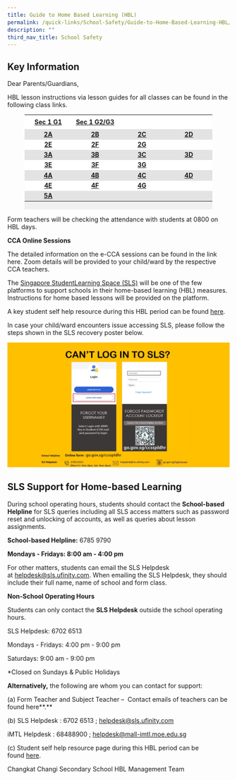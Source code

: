 ```yaml
---
title: Guide to Home Based Learning (HBL)
permalink: /quick-links/School-Safety/Guide-to-Home-Based-Learning-HBL/
description: ""
third_nav_title: School Safety
---
```

Key Information
---------------

Dear Parents/Guardians,

HBL lesson instructions via lesson guides for all classes can be found in the following class links.

<table style="height: 215px; width: 84.3736%; border-collapse: collapse; background-color: #f0f0f0; border-style: none; margin-left: auto; margin-right: auto;" border="1">
<tbody>
<tr style="height: 18px; background-color: #ffffff;">
<td style="width: 20%; height: 27px; border-style: none; background-color: #ffffff; text-align: center; vertical-align: middle;"><a href="https://docs.google.com/spreadsheets/d/e/2PACX-1vSIkwBjNG9XkZ9yvY9rArT_RG6ER0YGIF4s23noFKRn0vPw9eZP10KvNm7hIH4Bvst7TzoZUtsa3Gnx/pubhtml" target="_blank"><span style="text-decoration: underline;"><strong>Sec 1 G1</strong></span></a></td>
<td style="width: 20%; height: 27px; border-style: none; background-color: #ffffff; text-align: center; vertical-align: middle;"><a href="https://docs.google.com/spreadsheets/d/e/2PACX-1vQ0cc7i1P8B0w_gKRWuTQDyjxwjDr9zh8QaCc2EKdokajSuA18AULwrFLXQe2_HWiV5yPshLV9-Xwv4/pubhtml"><span style="text-decoration: underline;"><strong>Sec 1 G2/G3</strong></span></a></td>
<td style="width: 20%; height: 27px; border-style: none; background-color: #ffffff; text-align: center; vertical-align: middle;">&nbsp;</td>
<td style="width: 20%; height: 27px; border-style: none; background-color: #ffffff; text-align: center; vertical-align: middle;">&nbsp;</td>
</tr>
<tr style="height: 18px;">
<td style="width: 20%; height: 18px; border-style: none; text-align: center; vertical-align: middle; background-color: #e3e3e3;"><a href="https://docs.google.com/spreadsheets/d/e/2PACX-1vRP9hl4V67SitITfIoGqzF64Ltw1Pn6W7CCYIari7_5x77fdjOraFE9CxOxSZMz4sWV17cVW5ZAKC6d/pubhtml"><span style="text-decoration: underline;"><strong>2A</strong></span></a></td>
<td style="width: 20%; height: 18px; border-style: none; text-align: center; vertical-align: middle; background-color: #e3e3e3;"><a href="https://docs.google.com/spreadsheets/d/e/2PACX-1vSYMdzjkbJG-yayh4gNxo5m_85xLbnenRHfqqHM-xalJ5mkUhDbshPtrekFbC-ltDt6Vi1yrzm_0alp/pubhtml"><span style="text-decoration: underline;"><strong>2B</strong></span></a></td>
<td style="width: 20%; height: 18px; border-style: none; text-align: center; vertical-align: middle; background-color: #e3e3e3;"><a href="https://docs.google.com/spreadsheets/d/e/2PACX-1vTfyPpUOVhEgAZPcP0Ef_WrPBuTurIkjNSn1h9YqMZVPuQJf7ks-rS7JRCZNjsMTaC1Sg7NNUOMYk0b/pubhtml"><span style="text-decoration: underline;"><strong>2C</strong></span></a></td>
<td style="width: 20%; height: 18px; border-style: none; text-align: center; vertical-align: middle; background-color: #e3e3e3;"><a href="https://docs.google.com/spreadsheets/d/e/2PACX-1vQQWWFurlUViFkOwJoLlDrDg15l7C49tqVqdDlJ7QC175OaEEPTBXBCSpCZ-s4orwvu5nK_8oE5OhtJ/pubhtml"><span style="text-decoration: underline;"><strong>2D</strong></span></a></td>
</tr>
<tr style="height: 18px; background-color: #ffffff;">
<td style="width: 20%; height: 18px; border-style: none; background-color: #ffffff; text-align: center; vertical-align: middle;"><a href="https://docs.google.com/spreadsheets/d/e/2PACX-1vRJtVZaZINEUIL7tAIIG2FL9Hx-zrg039MpSZTBpmWlCy7Pg2cNBLStFHu7zTDFuuXMJsspXAGRkXOs/pubhtml"><span style="text-decoration: underline;"><strong>2E</strong></span></a></td>
<td style="width: 20%; height: 18px; border-style: none; background-color: #ffffff; text-align: center; vertical-align: middle;"><a href="https://docs.google.com/spreadsheets/d/e/2PACX-1vRltHNmuAkHPhgFuPaUHQBcmIj5IoCQTu1t6HZsbCXyDZItmM8IytowQ0G25ItyXrsPPkQs7TnmTurt/pubhtml"><span style="text-decoration: underline;"><strong>2F</strong></span></a></td>
<td style="width: 20%; height: 18px; border-style: none; background-color: #ffffff; text-align: center; vertical-align: middle;"><a href="https://docs.google.com/spreadsheets/d/e/2PACX-1vRPx7bQFncUOsdoHBwSXf8oR9Dw5ZwmigwpzsqTu2DBsKweO5_ccFDaIo1zeudrukcc51dQ8fTPql7K/pubhtml"><span style="text-decoration: underline;"><strong>2G</strong></span></a></td>
<td style="width: 20%; height: 18px; border-style: none; background-color: #ffffff; text-align: center; vertical-align: middle;">&nbsp;</td>
</tr>
<tr style="height: 18px; background-color: #ffffff;">
<td style="width: 20%; height: 18px; border-style: none; text-align: center; vertical-align: middle; background-color: #e3e3e3;"><a href="https://docs.google.com/spreadsheets/d/e/2PACX-1vQ5DFC7S9WjYUFJ5nBsXN6KtHeEOKvscXD2b6LhURGsq5gWmypAwW05b5vMUCNd0U-Tvg9hjEgr2OZx/pubhtml"><span style="text-decoration: underline;"><strong>3A</strong></span></a></td>
<td style="width: 20%; height: 18px; border-style: none; text-align: center; vertical-align: middle; background-color: #e3e3e3;"><a href="https://docs.google.com/spreadsheets/d/e/2PACX-1vS7KelCqu9wcq3JKHUzo_DWmSxiIjC2D162IFlkkYL1YcU6lhv37EWRVzTYFPNOBIYcnxmtCCGrPArQ/pubhtml"><span style="text-decoration: underline;"><strong>3B</strong></span></a></td>
<td style="width: 20%; height: 18px; border-style: none; text-align: center; vertical-align: middle; background-color: #e3e3e3;"><a href="https://docs.google.com/spreadsheets/d/e/2PACX-1vQwY5-kZE9k6RbNe-dOOXiZbbjTndxQ-kVkfIrEnVfphZ-RiJhlXZBgMH52DbEtgxmRU2muiTVvtFLl/pubhtml"><span style="text-decoration: underline;"><strong>3C</strong></span></a></td>
<td style="width: 20%; height: 18px; border-style: none; text-align: center; vertical-align: middle; background-color: #e3e3e3;"><a href="https://docs.google.com/spreadsheets/d/e/2PACX-1vQFXf6QU7in9VGYHSBWPg7mm5QmUUYdMBjKgHcGG0Ode5R3BPH1vQs02wIXgtu62KnGBUNVFQls9L8s/pubhtml"><span style="text-decoration: underline;"><strong>3D</strong></span></a></td>
</tr>
<tr style="height: 18px;">
<td style="width: 20%; height: 18px; border-style: none; background-color: #ffffff; text-align: center; vertical-align: middle;"><a href="https://docs.google.com/spreadsheets/d/e/2PACX-1vSC_1hCIllcVjjT6HM9cwAVtCQtiwShU7cvFd5Kgj9vucUjVISfqzdu1Az_gYUz2yEdTCtdqW_dps7k/pubhtml"><span style="text-decoration: underline;"><strong>3E</strong></span></a></td>
<td style="width: 20%; height: 18px; border-style: none; background-color: #ffffff; text-align: center; vertical-align: middle;"><a href="https://docs.google.com/spreadsheets/d/e/2PACX-1vTHooF3lj9J-kBTEuJIUsRIscr_SF1lOKy-LF7DH_ZBEkAkNI8sdxLh32peDmO0Pbd4lyV9cwlXD9UX/pubhtml"><span style="text-decoration: underline;"><strong>3F</strong></span></a></td>
<td style="width: 20%; height: 18px; border-style: none; background-color: #ffffff; text-align: center; vertical-align: middle;"><a href="https://docs.google.com/spreadsheets/d/e/2PACX-1vT8HwOIj_2ePTJ7zBUBLay7VBu1v4RodiUcEM-eiXHZ5VzNiSbv4TmA88pHSbViyLif4hB_eTcimvct/pubhtml"><span style="text-decoration: underline;"><strong>3G</strong></span></a></td>
<td style="width: 20%; height: 18px; border-style: none; background-color: #ffffff; text-align: center; vertical-align: middle;">&nbsp;</td>
</tr>
<tr style="height: 18px; background-color: #ffffff;">
<td style="width: 20%; height: 18px; border-style: none; text-align: center; vertical-align: middle; background-color: #e3e3e3;"><a href="https://docs.google.com/spreadsheets/d/e/2PACX-1vSoosSbeuQ07KEG74MDwCd1C5xobVGEQqrePyFqczlKA2mVTySf87wB267UahagpglFmbEpYxcaRsti/pubhtml"><span style="text-decoration: underline;"><strong>4A</strong></span></a></td>
<td style="width: 20%; height: 18px; border-style: none; text-align: center; vertical-align: middle; background-color: #e3e3e3;"><a href="https://docs.google.com/spreadsheets/d/e/2PACX-1vTi3YB-sFYDc4QuPFv9-MrXBxbsD1dCIdnfYFVmKcrlr51wXKvJHp819QCMN1xSIvv08b-fHna08LvG/pubhtml"><span style="text-decoration: underline;"><strong>4B</strong></span></a></td>
<td style="width: 20%; height: 18px; border-style: none; text-align: center; vertical-align: middle; background-color: #e3e3e3;"><a href="https://docs.google.com/spreadsheets/d/e/2PACX-1vQ79Sc8bu6UM98sTJCgsmEFGrmxxqBICk5rdUgsMg7rflZG0F-K-pTcduCCI5Uq0SFWNRp19MZ-6Stg/pubhtml"><span style="text-decoration: underline;"><strong>4C</strong></span></a></td>
<td style="width: 20%; height: 18px; border-style: none; text-align: center; vertical-align: middle; background-color: #e3e3e3;"><a href="https://docs.google.com/spreadsheets/d/e/2PACX-1vQjJAGohzL-USf50bKGYwbST1BOZg4ezUhCcoHr_HQQol2tgT1Lraw8KgbdFyJt6Z8ubTLZj0afq2wn/pubhtml"><span style="text-decoration: underline;"><strong>4D</strong></span></a></td>
</tr>
<tr style="height: 18px;">
<td style="width: 20%; height: 18px; border-style: none; background-color: #ffffff; text-align: center; vertical-align: middle;"><a href="https://docs.google.com/spreadsheets/d/e/2PACX-1vS5kouMMcumWW_Om9Y3JZojlzXaC3HG6dfl6QMN4vuSYtFuXmBWCcRggX-veVIBLDmeWB8dVVQLu2KD/pubhtml"><span style="text-decoration: underline;"><strong>4E</strong></span></a></td>
<td style="width: 20%; height: 18px; border-style: none; background-color: #ffffff; text-align: center; vertical-align: middle;"><a href="https://docs.google.com/spreadsheets/d/e/2PACX-1vQRvQuIVtTvHGHwMiIstTYpUoySEyu2qbUF7PEYeZroNNAZdHV98f9uy-ABiqTv6uwAem7vh8m4RtJ7/pubhtml"><span style="text-decoration: underline;"><strong>4F</strong></span></a></td>
<td style="width: 20%; height: 18px; border-style: none; background-color: #ffffff; text-align: center; vertical-align: middle;"><a href="https://docs.google.com/spreadsheets/d/e/2PACX-1vSmWroLNdnalfF2g0g38AyO7pLerHbCyNaoyGY4OS9EbDCPhQ6yHL_qLXHv6OF8f2IpCQjNpAZD401P/pubhtml"><span style="text-decoration: underline;"><strong>4G</strong></span></a></td>
<td style="width: 20%; height: 18px; border-style: none; background-color: #ffffff; text-align: center; vertical-align: middle;">&nbsp;</td>
</tr>
<tr style="height: 18px; background-color: #ffffff;">
<td style="width: 20%; height: 18px; border-style: none; text-align: center; vertical-align: middle; background-color: #e3e3e3;"><a href="https://docs.google.com/spreadsheets/d/e/2PACX-1vRXWnxSaweRXiFI3xP9hj1iGrVB1lQiDNA0gLRlORnx05hFOXma-ofh5G4pnw4gYQmnfSdkQrVJZO7i/pubhtml"><span style="text-decoration: underline;"><strong>5A</strong></span></a></td>
<td style="width: 20%; height: 18px; border-style: none; text-align: center; vertical-align: middle; background-color: #e3e3e3;">&nbsp;</td>
<td style="width: 20%; height: 18px; border-style: none; text-align: center; vertical-align: middle; background-color: #e3e3e3;">&nbsp;</td>
<td style="width: 20%; height: 18px; border-style: none; text-align: center; vertical-align: middle; background-color: #e3e3e3;">&nbsp;</td>
</tr>
</tbody>
</table>

Form teachers will be checking the attendance with students at 0800 on HBL days.

**CCA Online Sessions**  

The detailed information on the e-CCA sessions can be found in the link here. Zoom details will be provided to your child/ward by the respective CCA teachers.  


The [Singapore StudentLearning Space (SLS)](http://learning.moe.edu.sg/) will be one of the few platforms to support schools in their home-based learning (HBL) measures. Instructions for home based lessons will be provided on the platform.  

  

A key student self help resource during this HBL period can be found [here](http://go.gov.sg/ccsshbl).  
  
In case your child/ward encounters issue accessing SLS, please follow the steps shown in the SLS recovery poster below.  
   
  ![](/images/hbl%20help.jpeg)
  
  
  
  

SLS Support for Home-based Learning
-----------------------------------

During school operating hours, students should contact the **School-based Helpline** for SLS queries including all SLS access matters such as password reset and unlocking of accounts, as well as queries about lesson assignments.

**School-based Helpline:** 6785 9790

**Mondays - Fridays: 8:00 am - 4:00 pm**

For other matters, students can email the SLS Helpdesk at [helpdesk@sls.ufinity.com](mailto:helpdesk@sls.ufinity.com). When emailing the SLS Helpdesk, they should include their full name, name of school and form class.

**Non-School Operating Hours**

Students can only contact the **SLS Helpdesk** outside the school operating hours.

SLS Helpdesk: 6702 6513

Mondays - Fridays: 4:00 pm - 9:00 pm

Saturdays: 9:00 am - 9:00 pm

\*Closed on Sundays & Public Holidays

**Alternatively,** the following are whom you can contact for support:

(a) Form Teacher and Subject Teacher –  Contact emails of teachers can be found here**.**

(b) SLS Helpdesk : 6702 6513 ; helpdesk@sls.ufinity.com

iMTL Helpdesk : 68488900 ; [helpdesk@mall-imtl.moe.edu.sg](mailto:helpdesk@mall-imtl.moe.edu.sg)

(c) Student self help resource page during this HBL period can be found [here](http://go.gov.sg/ccsshbl).

  
  

Changkat Changi Secondary School HBL Management Team